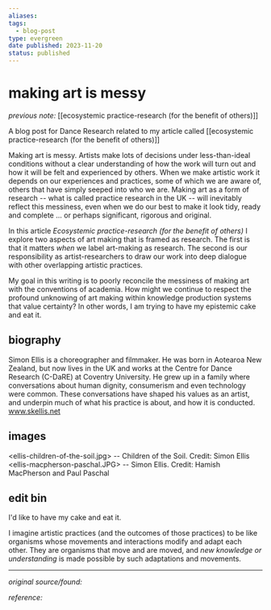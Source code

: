 ```yaml
---
aliases: 
tags:
  - blog-post
type: evergreen
date published: 2023-11-20
status: published
---
```


# making art is messy

_previous note:_ [[ecosystemic practice-research (for the benefit of others)]]

A blog post for Dance Research related to my article called [[ecosystemic practice-research (for the benefit of others)]]

Making art is messy. Artists make lots of decisions under less-than-ideal conditions without a clear understanding of how the work will turn out and how it will be felt and experienced by others. When we make artistic work it depends on our experiences and practices, some of which we are aware of, others that have simply seeped into who we are. Making art as a form of research -- what is called practice research in the UK -- will inevitably reflect this messiness, even when we do our best to make it look tidy, ready and complete ... or perhaps significant, rigorous and original. 

In this article _Ecosystemic practice-research (for the benefit of others)_ I explore two aspects of art making that is framed as research. The first is that it matters _when_ we label art-making as research. The second is our responsibility as artist-researchers to draw our work into deep dialogue with other overlapping artistic practices. 

My goal in this writing is to poorly reconcile the messiness of making art with the conventions of academia. How might we continue to respect the profound unknowing of art making within knowledge production systems that value certainty? In other words, I am trying to have my epistemic cake and eat it. 

## biography

Simon Ellis is a choreographer and filmmaker. He was born in Aotearoa New Zealand, but now lives in the UK and works at the Centre for Dance Research (C-DaRE) at Coventry University. He grew up in a family where conversations about human dignity, consumerism and even technology were common. These conversations have shaped his values as an artist, and underpin much of what his practice is about, and how it is conducted. www.skellis.net

## images

<ellis-children-of-the-soil.jpg> -- Children of the Soil. Credit: Simon Ellis
<ellis-macpherson-paschal.JPG> -- Simon Ellis. Credit: Hamish MacPherson and Paul Paschal

## edit bin

I'd like to have my cake and eat it. 

I imagine artistic practices (and the outcomes of those practices) to be like organisms whose movements and interactions modify and adapt each other. They are organisms that move and are moved, and _new knowledge or understanding_ is made possible by such adaptations and movements. 

---

_original source/found:_ 

_reference:_ 



